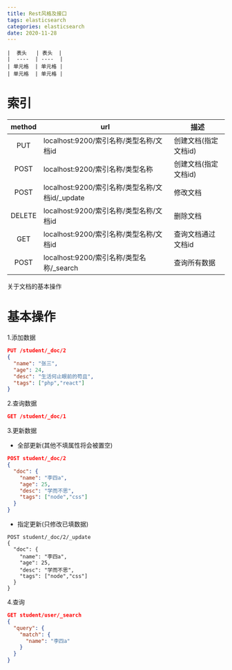 ```yaml
---
title: Rest风格及接口
tags: elasticsearch
categories: elasticsearch
date: 2020-11-28
---
```




```
|  表头   | 表头  |
|  ----  | ----  |
| 单元格  | 单元格 |
| 单元格  | 单元格 |
```





# 索引



| method | url                                             | 描述                 |
| :----: | ----------------------------------------------- | -------------------- |
|  PUT   | localhost:9200/索引名称/类型名称/文档id         | 创建文档(指定文档id) |
|  POST  | localhost:9200/索引名称/类型名称                | 创建文档(指定文档id) |
|  POST  | localhost:9200/索引名称/类型名称/文档id/_update | 修改文档             |
| DELETE | localhost:9200/索引名称/类型名称/文档id         | 删除文档             |
|  GET   | localhost:9200/索引名称/类型名称/文档id         | 查询文档通过文档id   |
|  POST  | localhost:9200/索引名称/类型名称/_search        | 查询所有数据         |



关于文档的基本操作

# 基本操作



1.添加数据

```json
PUT /student/_doc/2
{
  "name": "张三",
  "age": 24,
  "desc": "生活何止眼前的苟且",
  "tags": ["php","react"]
}

```



2.查询数据

```json
GET /student/_doc/1
```







3.更新数据

* 全部更新(其他不填属性将会被置空)

```json
POST student/_doc/2
{
  "doc": {
    "name": "李四a",
    "age": 25,
    "desc": "学而不思",
    "tags": ["node","css"]
  }
}
```



* 指定更新(只修改已填数据)

```
POST student/_doc/2/_update
{
  "doc": {
    "name": "李四a",
    "age": 25,
    "desc": "学而不思",
    "tags": ["node","css"]
  }
}
```



4.查询

```json
GET student/user/_search
{
  "query": {
    "match": {
      "name": "李四a"
    }
  }
}
```

